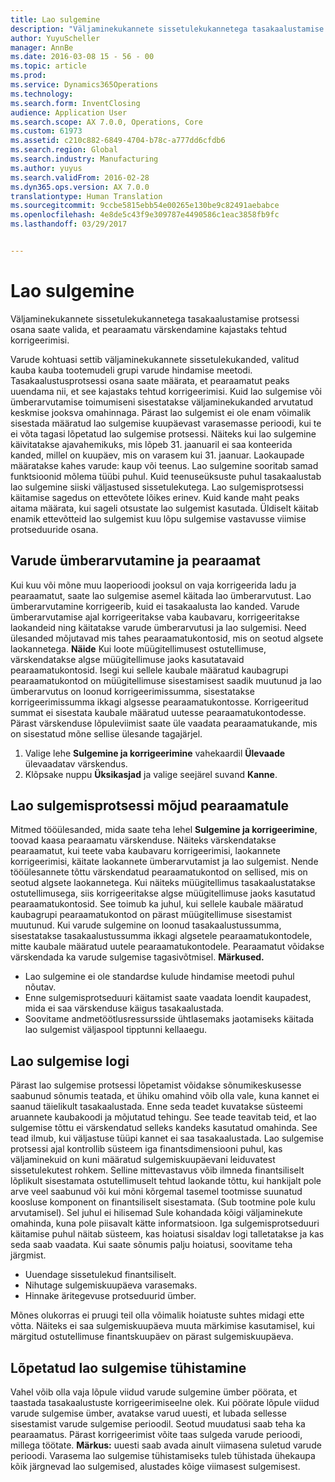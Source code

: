 ```yaml
---
title: Lao sulgemine
description: "Väljaminekukannete sissetulekukannetega tasakaalustamise protsessi osana saate valida, et pearaamatu värskendamine kajastaks tehtud korrigeerimisi."
author: YuyuScheller
manager: AnnBe
ms.date: 2016-03-08 15 - 56 - 00
ms.topic: article
ms.prod: 
ms.service: Dynamics365Operations
ms.technology: 
ms.search.form: InventClosing
audience: Application User
ms.search.scope: AX 7.0.0, Operations, Core
ms.custom: 61973
ms.assetid: c210c882-6849-4704-b78c-a777dd6cfdb6
ms.search.region: Global
ms.search.industry: Manufacturing
ms.author: yuyus
ms.search.validFrom: 2016-02-28
ms.dyn365.ops.version: AX 7.0.0
translationtype: Human Translation
ms.sourcegitcommit: 9ccbe5815ebb54e00265e130be9c82491aebabce
ms.openlocfilehash: 4e8de5c43f9e309787e4490586c1eac3858fb9fc
ms.lasthandoff: 03/29/2017


---
```


# <a name="inventory-close"></a>Lao sulgemine

Väljaminekukannete sissetulekukannetega tasakaalustamise protsessi osana saate valida, et pearaamatu värskendamine kajastaks tehtud korrigeerimisi.

Varude kohtuasi settib väljaminekukannete sissetulekukanded, valitud kauba kauba tootemudeli grupi varude hindamise meetodi. Tasakaalustusprotsessi osana saate määrata, et pearaamatut peaks uuendama nii, et see kajastaks tehtud korrigeerimisi. Kuid lao sulgemise või ümberarvutamise toimumiseni sisestatakse väljaminekukanded arvutatud keskmise jooksva omahinnaga. Pärast lao sulgemist ei ole enam võimalik sisestada määratud lao sulgemise kuupäevast varasemasse perioodi, kui te ei võta tagasi lõpetatud lao sulgemise protsessi. Näiteks kui lao sulgemine käivitatakse ajavahemikuks, mis lõpeb 31. jaanuaril ei saa konteerida kanded, millel on kuupäev, mis on varasem kui 31. jaanuar. Laokaupade määratakse kahes varude: kaup või teenus. Lao sulgemine sooritab samad funktsioonid mõlema tüübi puhul. Kuid teenuseüksuste puhul tasakaalustab lao sulgemine siiski väljastused sissetulekutega. Lao sulgemisprotsessi käitamise sagedus on ettevõtete lõikes erinev. Kuid kande maht peaks aitama määrata, kui sageli otsustate lao sulgemist kasutada. Üldiselt käitab enamik ettevõtteid lao sulgemist kuu lõpu sulgemise vastavusse viimise protseduuride osana.

## <a name="inventory-recalculation-and-the-general-ledger"></a>Varude ümberarvutamine ja pearaamat
Kui kuu või mõne muu laoperioodi jooksul on vaja korrigeerida ladu ja pearaamatut, saate lao sulgemise asemel käitada lao ümberarvutust. Lao ümberarvutamine korrigeerib, kuid ei tasakaalusta lao kanded. Varude ümberarvutamise ajal korrigeeritakse vaba kaubavaru, korrigeeritakse laokandeid ning käitatakse varude ümberarvutusi ja lao sulgemisi. Need ülesanded mõjutavad mis tahes pearaamatukontosid, mis on seotud algsete laokannetega. **Näide** Kui loote müügitellimusest ostutellimuse, värskendatakse algse müügitellimuse jaoks kasutatavaid pearaamatukontosid. Isegi kui sellele kaubale määratud kaubagrupi pearaamatukontod on müügitellimuse sisestamisest saadik muutunud ja lao ümberarvutus on loonud korrigeerimissumma, sisestatakse korrigeerimissumma ikkagi algsesse pearaamatukontosse. Korrigeeritud summat ei sisestata kaubale määratud uutesse pearaamatukontodesse. Pärast värskenduse lõpuleviimist saate üle vaadata pearaamatukande, mis on sisestatud mõne sellise ülesande tagajärjel.

1.  Valige lehe **Sulgemine ja korrigeerimine** vahekaardil **Ülevaade** ülevaadatav värskendus.
2.  Klõpsake nuppu **Üksikasjad** ja valige seejärel suvand **Kanne**.

## <a name="effects-of-the-inventory-close-process-on-the-general-ledger"></a>Lao sulgemisprotsessi mõjud pearaamatule
Mitmed tööülesanded, mida saate teha lehel **Sulgemine ja korrigeerimine**, toovad kaasa pearaamatu värskenduse. Näiteks värskendatakse pearaamatut, kui teete vaba kaubavaru korrigeerimisi, laokannete korrigeerimisi, käitate laokannete ümberarvutamist ja lao sulgemist. Nende tööülesannete tõttu värskendatud pearaamatukontod on sellised, mis on seotud algsete laokannetega. Kui näiteks müügitellimus tasakaalustatakse ostutellimusega, siis korrigeeritakse algse müügitellimuse jaoks kasutatud pearaamatukontosid. See toimub ka juhul, kui sellele kaubale määratud kaubagrupi pearaamatukontod on pärast müügitellimuse sisestamist muutunud. Kui varude sulgemine on loonud tasakaalustussumma, sisestatakse tasakaalustussumma ikkagi algsetele pearaamatukontodele, mitte kaubale määratud uutele pearaamatukontodele. Pearaamatut võidakse värskendada ka varude sulgemise tagasivõtmisel. **Märkused.**

-   Lao sulgemine ei ole standardse kulude hindamise meetodi puhul nõutav.
-   Enne sulgemisprotseduuri käitamist saate vaadata loendit kaupadest, mida ei saa värskenduse käigus tasakaalustada.
-   Soovitame andmetöötlusressursside ühtlasemaks jaotamiseks käitada lao sulgemist väljaspool tipptunni kellaaegu.

## <a name="the-inventory-close-log"></a> Lao sulgemise logi
Pärast lao sulgemise protsessi lõpetamist võidakse sõnumikeskusesse saabunud sõnumis teatada, et ühiku omahind võib olla vale, kuna kannet ei saanud täielikult tasakaalustada. Enne seda teadet kuvatakse süsteemi aruannete kaubakoodi ja mõjutatud tehingu. See teade teavitab teid, et lao sulgemise tõttu ei värskendatud selleks kandeks kasutatud omahinda. See tead ilmub, kui väljastuse tüüpi kannet ei saa tasakaalustada. Lao sulgemise protsessi ajal kontrollib süsteem iga finantsdimensiooni puhul, kas väljaminekuid on kuni määratud sulgemiskuupäevani leiduvatest sissetulekutest rohkem. Selline mittevastavus võib ilmneda finantsiliselt lõplikult sisestamata ostutellimuselt tehtud laokande tõttu, kui hankijalt pole arve veel saabunud või kui mõni kõrgemal tasemel tootmisse suunatud koosluse komponent on finantsiliselt sisestamata. (Sub tootmine pole kulu arvutamisel). Sel juhul ei hilisemad Sule kohandada kõigi väljaminekute omahinda, kuna pole piisavalt kätte informatsioon. Iga sulgemisprotseduuri käitamise puhul näitab süsteem, kas hoiatusi sisaldav logi talletatakse ja kas seda saab vaadata. Kui saate sõnumis palju hoiatusi, soovitame teha järgmist.

-   Uuendage sissetulekud finantsiliselt.
-   Nihutage sulgemiskuupäeva varasemaks.
-   Hinnake äritegevuse protseduurid ümber.

Mõnes olukorras ei pruugi teil olla võimalik hoiatuste suhtes midagi ette võtta. Näiteks ei saa sulgemiskuupäeva muuta märkimise kasutamisel, kui märgitud ostutellimuse finantskuupäev on pärast sulgemiskuupäeva.

## <a name="reversing-a-completed-inventory-close"></a>Lõpetatud lao sulgemise tühistamine
Vahel võib olla vaja lõpule viidud varude sulgemine ümber pöörata, et taastada tasakaalustuste korrigeerimiseelne olek. Kui pöörate lõpule viidud varude sulgemise ümber, avatakse varud uuesti, et lubada sellesse sisestamist varude sulgemise perioodil. Seotud muudatusi saab teha ka pearaamatus. Pärast korrigeerimist võite taas sulgeda varude perioodi, millega töötate. **Märkus:** uuesti saab avada ainult viimasena suletud varude perioodi. Varasema lao sulgemise tühistamiseks tuleb tühistada ühekaupa kõik järgnevad lao sulgemised, alustades kõige viimasest sulgemisest.


